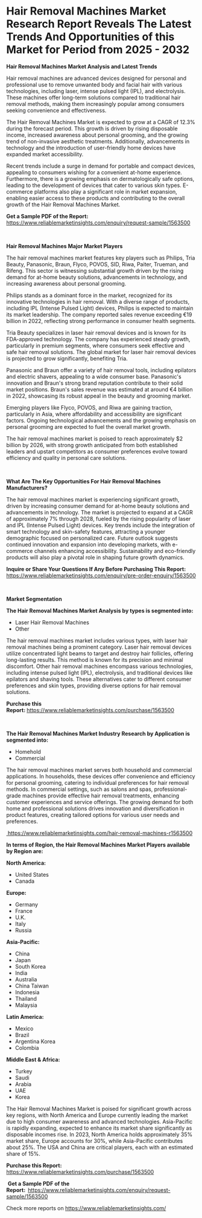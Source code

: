 <p><h1>Hair Removal Machines Market Research Report Reveals The Latest Trends And Opportunities of this Market for Period from 2025 - 2032</h1></p><p><strong>Hair Removal Machines Market Analysis and Latest Trends</strong></p>
<p><p>Hair removal machines are advanced devices designed for personal and professional use to remove unwanted body and facial hair with various technologies, including laser, intense pulsed light (IPL), and electrolysis. These machines offer long-term solutions compared to traditional hair removal methods, making them increasingly popular among consumers seeking convenience and effectiveness.</p><p>The Hair Removal Machines Market is expected to grow at a CAGR of 12.3% during the forecast period. This growth is driven by rising disposable income, increased awareness about personal grooming, and the growing trend of non-invasive aesthetic treatments. Additionally, advancements in technology and the introduction of user-friendly home devices have expanded market accessibility. </p><p>Recent trends include a surge in demand for portable and compact devices, appealing to consumers wishing for a convenient at-home experience. Furthermore, there is a growing emphasis on dermatologically safe options, leading to the development of devices that cater to various skin types. E-commerce platforms also play a significant role in market expansion, enabling easier access to these products and contributing to the overall growth of the Hair Removal Machines Market.</p></p>
<p><strong>Get a Sample PDF of the Report:&nbsp;</strong> <a href="https://www.reliablemarketinsights.com/enquiry/request-sample/1563500?utm_campaign=2004&utm_medium=2&utm_source=Github&utm_content=ia&utm_term=22022025&utm_id=hair-removal-machines">https://www.reliablemarketinsights.com/enquiry/request-sample/1563500</a></p>
<p>&nbsp;</p>
<p><strong>Hair Removal Machines Major Market Players</strong></p>
<p><p>The hair removal machines market features key players such as Philips, Tria Beauty, Panasonic, Braun, Flyco, POVOS, SID, Riwa, Paiter, Trueman, and Rifeng. This sector is witnessing substantial growth driven by the rising demand for at-home beauty solutions, advancements in technology, and increasing awareness about personal grooming.</p><p>Philips stands as a dominant force in the market, recognized for its innovative technologies in hair removal. With a diverse range of products, including IPL (Intense Pulsed Light) devices, Philips is expected to maintain its market leadership. The company reported sales revenue exceeding €19 billion in 2022, reflecting strong performance in consumer health segments.</p><p>Tria Beauty specializes in laser hair removal devices and is known for its FDA-approved technology. The company has experienced steady growth, particularly in premium segments, where consumers seek effective and safe hair removal solutions. The global market for laser hair removal devices is projected to grow significantly, benefiting Tria.</p><p>Panasonic and Braun offer a variety of hair removal tools, including epilators and electric shavers, appealing to a wide consumer base. Panasonic's innovation and Braun's strong brand reputation contribute to their solid market positions. Braun's sales revenue was estimated at around €4 billion in 2022, showcasing its robust appeal in the beauty and grooming market.</p><p>Emerging players like Flyco, POVOS, and Riwa are gaining traction, particularly in Asia, where affordability and accessibility are significant factors. Ongoing technological advancements and the growing emphasis on personal grooming are expected to fuel the overall market growth.</p><p>The hair removal machines market is poised to reach approximately $2 billion by 2026, with strong growth anticipated from both established leaders and upstart competitors as consumer preferences evolve toward efficiency and quality in personal care solutions.</p></p>
<p>&nbsp;</p>
<p><strong>What Are The Key Opportunities For Hair Removal Machines Manufacturers?</strong></p>
<p><p>The hair removal machines market is experiencing significant growth, driven by increasing consumer demand for at-home beauty solutions and advancements in technology. The market is projected to expand at a CAGR of approximately 7% through 2028, fueled by the rising popularity of laser and IPL (Intense Pulsed Light) devices. Key trends include the integration of smart technology and skin-safety features, attracting a younger demographic focused on personalized care. Future outlook suggests continued innovation and expansion into developing markets, with e-commerce channels enhancing accessibility. Sustainability and eco-friendly products will also play a pivotal role in shaping future growth dynamics.</p></p>
<p><strong>Inquire or Share Your Questions If Any Before Purchasing This Report:</strong> <a href="https://www.reliablemarketinsights.com/enquiry/pre-order-enquiry/1563500?utm_campaign=2004&utm_medium=2&utm_source=Github&utm_content=ia&utm_term=22022025&utm_id=hair-removal-machines">https://www.reliablemarketinsights.com/enquiry/pre-order-enquiry/1563500</a></p>
<p>&nbsp;</p>
<p><strong>Market Segmentation</strong></p>
<p><strong>The Hair Removal Machines Market Analysis by types is segmented into:</strong></p>
<p><ul><li>Laser Hair Removal Machines</li><li>Other</li></ul></p>
<p><p>The hair removal machines market includes various types, with laser hair removal machines being a prominent category. Laser hair removal devices utilize concentrated light beams to target and destroy hair follicles, offering long-lasting results. This method is known for its precision and minimal discomfort. Other hair removal machines encompass various technologies, including intense pulsed light (IPL), electrolysis, and traditional devices like epilators and shaving tools. These alternatives cater to different consumer preferences and skin types, providing diverse options for hair removal solutions.</p></p>
<p><strong>Purchase this Report:&nbsp;</strong><a href="https://www.reliablemarketinsights.com/purchase/1563500?utm_campaign=2004&utm_medium=2&utm_source=Github&utm_content=ia&utm_term=22022025&utm_id=hair-removal-machines">https://www.reliablemarketinsights.com/purchase/1563500</a></p>
<p>&nbsp;</p>
<p><strong>The Hair Removal Machines Market Industry Research by Application is segmented into:</strong></p>
<p><ul><li>Homehold</li><li>Commercial</li></ul></p>
<p><p>The hair removal machines market serves both household and commercial applications. In households, these devices offer convenience and efficiency for personal grooming, catering to individual preferences for hair removal methods. In commercial settings, such as salons and spas, professional-grade machines provide effective hair removal treatments, enhancing customer experiences and service offerings. The growing demand for both home and professional solutions drives innovation and diversification in product features, creating tailored options for various user needs and preferences.</p></p>
<p><a href="https://www.reliablemarketinsights.com/hair-removal-machines-r1563500?utm_campaign=2004&utm_medium=2&utm_source=Github&utm_content=ia&utm_term=22022025&utm_id=hair-removal-machines">&nbsp;https://www.reliablemarketinsights.com/hair-removal-machines-r1563500</a></p>
<p><strong>In terms of Region, the Hair Removal Machines Market Players available by Region are:</strong></p>
<p>
    <p> <strong> North America: </strong>
        <ul>
            <li>United States</li>
            <li>Canada</li>
        </ul>
        </p> 
    <p> <strong> Europe: </strong>
        <ul>
            <li>Germany</li>
            <li>France</li>
            <li>U.K.</li>
            <li>Italy</li>
            <li>Russia</li>
        </ul>
        </p> 
    <p> <strong> Asia-Pacific: </strong>
        <ul>
            <li>China</li>
            <li>Japan</li>
            <li>South Korea</li>
            <li>India</li>
            <li>Australia</li>
            <li>China Taiwan</li>
            <li>Indonesia</li>
            <li>Thailand</li>
            <li>Malaysia</li>
        </ul>
        </p> 
    <p> <strong> Latin America: </strong>
        <ul>
            <li>Mexico</li>
            <li>Brazil</li>
            <li>Argentina Korea</li>
            <li>Colombia</li>
        </ul>
        </p> 
    <p> <strong> Middle East & Africa: </strong>
        <ul>
            <li>Turkey</li>
            <li>Saudi</li>
            <li>Arabia</li>
            <li>UAE</li>
            <li>Korea</li>
        </ul>
    </p>
    </p>
<p><p>The Hair Removal Machines Market is poised for significant growth across key regions, with North America and Europe currently leading the market due to high consumer awareness and advanced technologies. Asia-Pacific is rapidly expanding, expected to enhance its market share significantly as disposable incomes rise. In 2023, North America holds approximately 35% market share, Europe accounts for 30%, while Asia-Pacific contributes about 25%. The USA and China are critical players, each with an estimated share of 15%.</p></p>
<p><strong>Purchase this Report: </strong><a href="https://www.reliablemarketinsights.com/purchase/1563500?utm_campaign=2004&utm_medium=2&utm_source=Github&utm_content=ia&utm_term=22022025&utm_id=hair-removal-machines">https://www.reliablemarketinsights.com/purchase/1563500</a></p>
<p>&nbsp;<strong>Get a Sample PDF of the Report:&nbsp;&nbsp;</strong><a href="https://www.reliablemarketinsights.com/enquiry/request-sample/1563500?utm_campaign=2004&utm_medium=2&utm_source=Github&utm_content=ia&utm_term=22022025&utm_id=hair-removal-machines">https://www.reliablemarketinsights.com/enquiry/request-sample/1563500</a></p>
<p><strong></strong></p>
<p>Check more reports on <a href="https://www.reliablemarketinsights.com/?utm_campaign=2004&utm_medium=2&utm_source=Github&utm_content=ia&utm_term=22022025&utm_id=hair-removal-machines">https://www.reliablemarketinsights.com/</a></p>